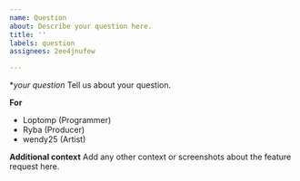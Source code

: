 ```yaml
---
name: Question
about: Describe your question here.
title: ''
labels: question
assignees: 2ee4jnufew

---
```


**your question*
Tell us about your question.

**For**
 - Loptomp (Programmer)
 - Ryba (Producer)
 - wendy25 (Artist)

**Additional context**
Add any other context or screenshots about the feature request here.
